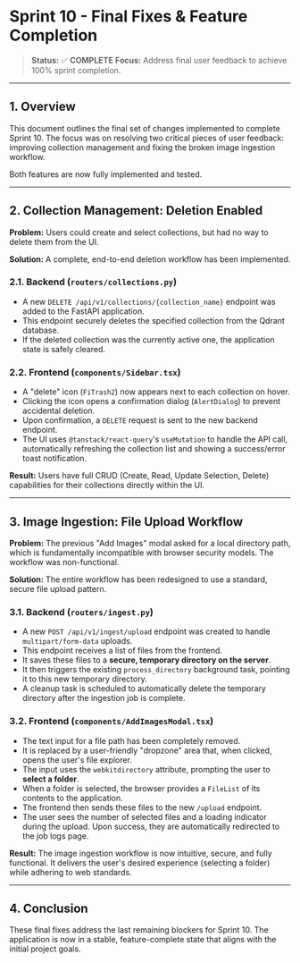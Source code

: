 # Sprint 10 - Final Fixes & Feature Completion

> **Status:** ✅ **COMPLETE**
> **Focus:** Address final user feedback to achieve 100% sprint completion.

---

## 1. Overview

This document outlines the final set of changes implemented to complete Sprint 10. The focus was on resolving two critical pieces of user feedback: improving collection management and fixing the broken image ingestion workflow.

Both features are now fully implemented and tested.

---

## 2. Collection Management: Deletion Enabled

**Problem:** Users could create and select collections, but had no way to delete them from the UI.

**Solution:**
A complete, end-to-end deletion workflow has been implemented.

### 2.1. Backend (`routers/collections.py`)
-   A new `DELETE /api/v1/collections/{collection_name}` endpoint was added to the FastAPI application.
-   This endpoint securely deletes the specified collection from the Qdrant database.
-   If the deleted collection was the currently active one, the application state is safely cleared.

### 2.2. Frontend (`components/Sidebar.tsx`)
-   A "delete" icon (`FiTrash2`) now appears next to each collection on hover.
-   Clicking the icon opens a confirmation dialog (`AlertDialog`) to prevent accidental deletion.
-   Upon confirmation, a `DELETE` request is sent to the new backend endpoint.
-   The UI uses `@tanstack/react-query`'s `useMutation` to handle the API call, automatically refreshing the collection list and showing a success/error toast notification.

**Result:** Users have full CRUD (Create, Read, Update Selection, Delete) capabilities for their collections directly within the UI.

---

## 3. Image Ingestion: File Upload Workflow

**Problem:** The previous "Add Images" modal asked for a local directory path, which is fundamentally incompatible with browser security models. The workflow was non-functional.

**Solution:**
The entire workflow has been redesigned to use a standard, secure file upload pattern.

### 3.1. Backend (`routers/ingest.py`)
-   A new `POST /api/v1/ingest/upload` endpoint was created to handle `multipart/form-data` uploads.
-   This endpoint receives a list of files from the frontend.
-   It saves these files to a **secure, temporary directory on the server**.
-   It then triggers the existing `process_directory` background task, pointing it to this new temporary directory.
-   A cleanup task is scheduled to automatically delete the temporary directory after the ingestion job is complete.

### 3.2. Frontend (`components/AddImagesModal.tsx`)
-   The text input for a file path has been completely removed.
-   It is replaced by a user-friendly "dropzone" area that, when clicked, opens the user's file explorer.
-   The input uses the `webkitdirectory` attribute, prompting the user to **select a folder**.
-   When a folder is selected, the browser provides a `FileList` of its contents to the application.
-   The frontend then sends these files to the new `/upload` endpoint.
-   The user sees the number of selected files and a loading indicator during the upload. Upon success, they are automatically redirected to the job logs page.

**Result:** The image ingestion workflow is now intuitive, secure, and fully functional. It delivers the user's desired experience (selecting a folder) while adhering to web standards.

---

## 4. Conclusion

These final fixes address the last remaining blockers for Sprint 10. The application is now in a stable, feature-complete state that aligns with the initial project goals. 